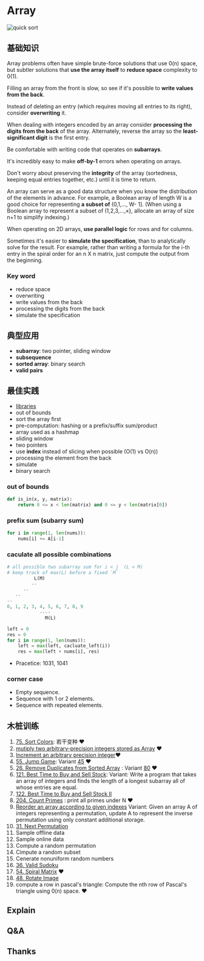 # Array 

![quick sort](https://i.imgur.com/mWp1gdR.gif)

## 基础知识

Array problems often have simple brute-force solutions that use 0(n) space, but subtler solutions that **use the array itself** to **reduce space** complexity to 0(1).

Filling an array from the front is slow, so see if it's possible to **write values from the back**. 

Instead of deleting an entry (which requires moving all entries to its right), consider **overwriting** it. 

When dealing with integers encoded by an array consider **processing the digits from the back** of the array. Alternately, reverse the array so the **least-significant digit** is the first entry.

Be comfortable with writing code that operates on **subarrays**. 

It's incredibly easy to make **off-by-1** errors when operating on arrays. 

Don't worry about preserving the **integrity** of the array (sortedness, keeping equal entries together, etc.) until it is time to return. 

An array can serve as a good data structure when you know the distribution of the elements in advance. For example, a Boolean array of length W is a good choice for representing **a subset of** (0,1,..., W- 1]. (When using a Boolean array to represent a subset of (1,2,3,...,«}, allocate an array of size n+1 to simplify indexing.) 

When operating on 2D arrays, **use parallel logic** for rows and for columns. 

Sometimes it's easier to **simulate the specification**, than to analytically solve for the result. For example, rather than writing a formula for the i-th entry in the spiral order for an n X n matrix, just compute the output from the beginning. 

### Key word 

*  reduce space 
*  overwriting 
*  write values from the back
*  processing the digits from the back 
*  simulate the specification

## 典型应用

- **subarray**: two pointer, sliding window
- **subsequence**
- **sorted array**: binary search
- **valid pairs**

## 最佳实践

- [libraries]((https://i.imgur.com/VNGOnCx.png))
- out of bounds
- sort the array first 
- pre-computation: hashing or a prefix/suffix sum/product
- array used as a hashmap
- sliding window
- two pointers
- use **index** instead of slicing when possible (O(1) vs O(n))
- processing the element from the back
- simulate
- binary search 

### out of bounds

``` python
def is_in(x, y, matrix):
	return 0 <= x < len(matrix) and 0 <= y < len(matrix[0])
```

### prefix sum (subarry sum)

``` python
for i in range(1, len(nums)):
    nums[i] += A[i-1]
```

### caculate all possible combinations

```  python
# all possible two subarray sum for i < j  (L < M)
# keep track of max(L) before a fixed `M`
          L(M)
         --
      -- 
   --
--
0, 1, 2, 3, 4, 5, 6, 7, 8, 9
		    ----
			  M(L)
```

``` python
left = 0
res = 0 
for i in range(1, len(nums)):
	left = max(left, cacluate_left(i))
	res = max(left + nums[i], res)
``` 

- Pracetice: 1031, 1041  


### corner case 

- Empty sequence.
- Sequence with 1 or 2 elements.
- Sequence with repeated elements.

## 木桩训练

1. [75. Sort Colors](https://leetcode.com/problems/sort-colors/description/): 若干变种 ❤️
2. [mutiply two arbitrary-precision integers stored as Array](https://www.glassdoor.com/Interview/Given-2-very-large-numbers-each-of-which-is-so-large-it-can-only-be-represented-as-an-array-of-integers-write-a-function-QTN_266330.htm) ❤️
3. [Increment an arbitrary precision integer](https://fundatablog.wordpress.com/2016/07/11/problem-6-2-increment-an-arbitrary-precision-integer/)❤️
4. [55. Jump Game](https://leetcode.com/problems/jump-game/description/): Variant [45](https://leetcode.com/problems/jump-game-ii/description/) ❤️
5. [26. Remove Duplicates from Sorted Array](https://leetcode.com/problems/remove-duplicates-from-sorted-array/description/) : Variant [80](https://leetcode.com/problems/remove-duplicates-from-sorted-array-ii/description/) ❤️
6. [121. Best Time to Buy and Sell Stock](https://leetcode.com/problems/best-time-to-buy-and-sell-stock/description/): Variant: Write a program that takes an array of integers and finds the length of a longest subarray all of whose entries are equal.
7. [122. Best Time to Buy and Sell Stock II](https://leetcode.com/problems/best-time-to-buy-and-sell-stock-ii/description/)
8. [204. Count Primes](https://leetcode.com/problems/count-primes/description/) :  print all primes under N  ❤️
9. [Reorder an array according to given indexes](https://www.geeksforgeeks.org/reorder-a-array-according-to-given-indexes/) Variant: Given an array A of integers representing a permutation, update A to represent the inverse permutation using only constant additional storage. 
10. [31. Next Permutation](https://leetcode.com/problems/next-permutation/description/)
11. Sample offline data
12. Sample online data 
13. Compute a random permutation
14. Cimpute a random subset
15. Cenerate nonuniform random numbers
16. [36. Valid Sudoku](https://leetcode.com/problems/valid-sudoku/description/) 
17. [54. Spiral Matrix](https://leetcode.com/problems/spiral-matrix/description/) ❤️
18. [48. Rotate Image](https://leetcode.com/problems/rotate-image/description/)
19. compute a row in pascal's triangle:  Compute the nth row of Pascal's triangle using 0(n) space. ❤️

## Explain

## Q&A

## Thanks